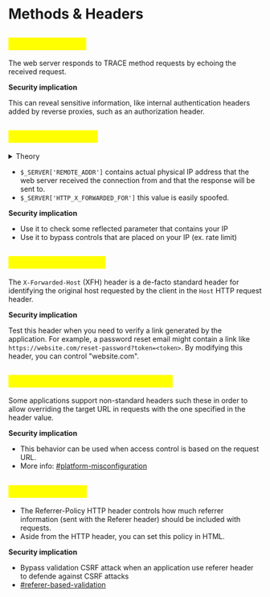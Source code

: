 # Methods & Headers

## <mark style="color:yellow;">TRACE Method</mark>

The web server responds to TRACE method requests by echoing the received request.

**Security implication**

This can reveal sensitive information, like internal authentication headers added by reverse proxies, such as an authorization header.

## <mark style="color:yellow;">X-Forwarded-For</mark>

<details>

<summary>Theory</summary>

* This is a de-facto standard header for identifying the originating IP address of a client connecting to a web server through a proxy server.

- The header is an HTTP multi-valued header, which means that it can have one or more values, each separated by a comma.

* This header is not added by default

- `X-Forwarded-For: 2001:DB8::6, 192.0.2.1` Let us consider an incoming TCP connection from 127.0.0.1. This implies that the client had IPv6 address 2001:DB8::6 when connecting to the first proxy, then that proxy used IPv4 to connect from 192.0.2.1 to the final proxy, which was running on localhost.

</details>

* `$_SERVER['REMOTE_ADDR']` contains actual physical IP address that the web server received the connection from and that the response will be sent to.
* `$_SERVER['HTTP_X_FORWARDED_FOR']` this value is easily spoofed.&#x20;

**Security implication**

* Use it to check some reflected parameter that contains your IP
* Use it to bypass controls that are placed on your IP (ex. rate limit)

## <mark style="color:yellow;">X-Forwarded-Host</mark>

The `X-Forwarded-Host` (XFH) header is a de-facto standard header for identifying the original host requested by the client in the `Host` HTTP request header.

**Security implication**

Test this header when you need to verify a link generated by the application. For example, a password reset email might contain a link like `https://website.com/reset-password?token=<token>`. By modifying this header, you can control "website.com".

## <mark style="color:yellow;">X-Original-URL / X-Rewrite-URL</mark>

Some applications support non-standard headers such these in order to allow overriding the target URL in requests with the one specified in the header value.

**Security implication**

* This behavior can be used when access control is based on the request URL.
* More info: [#platform-misconfiguration](../vulnerabilities/access-control-vulnerabilities.md#platform-misconfiguration "mention")

## <mark style="color:yellow;">Referrer-Policy</mark>

* The Referrer-Policy HTTP header controls how much referrer information (sent with the Referer header) should be included with requests.
* Aside from the HTTP header, you can set this policy in HTML.

**Security implication**

* Bypass validation CSRF attack when an application use referer header to defende against CSRF attacks
* [#referer-based-validation](../vulnerabilities/csrf-cross-site-request-forgery.md#referer-based-validation "mention")
